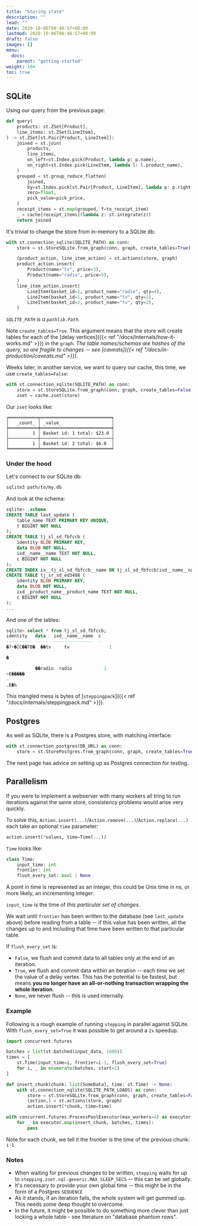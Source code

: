 ```yaml
---
title: "Storing state"
description: ""
lead: ""
date: 2020-10-06T08:48:57+00:00
lastmod: 2020-10-06T08:48:57+00:00
draft: false
images: []
menu:
  docs:
    parent: "getting-started"
weight: 104
toc: true
---
```


## SQLite

Using our query from the previous page:

```python [/docs/snippets/test_storing_state.py::query]
def query(
    products: st.ZSet[Product],
    line_items: st.ZSet[LineItem],
) -> st.ZSet[st.Pair[Product, LineItem]]:
    joined = st.join(
        products,
        line_items,
        on_left=st.Index.pick(Product, lambda p: p.name),
        on_right=st.Index.pick(LineItem, lambda l: l.product_name),
    )
    grouped = st.group_reduce_flatten(
        joined,
        by=st.Index.pick(st.Pair[Product, LineItem], lambda p: p.right.basket_id),
        zero=float,
        pick_value=pick_price,
    )
    receipt_items = st.map(grouped, f=to_receipt_item)
    _ = cache[receipt_items](lambda z: st.integrate(z))
    return joined
```

It's trivial to change the store from in-memory to a SQLite db:

```python [/docs/snippets/test_storing_state.py::sqlite_before]
with st.connection_sqlite(SQLITE_PATH) as conn:
    store = st.StoreSQLite.from_graph(conn, graph, create_tables=True)

    (product_action, line_item_action) = st.actions(store, graph)
    product_action.insert(
        Product(name="tv", price=3),
        Product(name="radio", price=5),
    )
    line_item_action.insert(
        LineItem(basket_id=1, product_name="radio", qty=4),
        LineItem(basket_id=1, product_name="tv", qty=1),
        LineItem(basket_id=2, product_name="tv", qty=2),
    )
```

_`SQLITE_PATH` is a `pathlib.Path`._

Note `create_tables=True`. This argument means that the store will create tables for each of the [delay vertices]({{< ref "/docs/internals/how-it-works.md" >}}) in the `graph`. _The table names/schemas are hashes of the query, so are fragile to changes -- see [caveats]({{< ref "/docs/in-production/caveats.md" >}})_.

Weeks later, in another service, we want to query our cache, this time, we use `create_tables=False`:

```python [/docs/snippets/test_storing_state.py::sqlite_after]
with st.connection_sqlite(SQLITE_PATH) as conn:
    store = st.StoreSQLite.from_graph(conn, graph, create_tables=False)
    zset = cache.zset(store)
```

Our `zset` looks like:

```
╒═══════════╤═══════════════════════════╕
│   _count_ │ _value_                   │
╞═══════════╪═══════════════════════════╡
│         1 │ Basket id: 1 total: $23.0 │
├───────────┼───────────────────────────┤
│         1 │ Basket id: 2 total: $6.0  │
╘═══════════╧═══════════════════════════╛
```

### Under the hood

Let's connect to our SQLite db:

```bash
sqlite3 path/to/my.db
```

And look at the schema:

```sql
sqlite> .schema
CREATE TABLE last_update (
    table_name TEXT PRIMARY KEY UNIQUE,
    t BIGINT NOT NULL
);
CREATE TABLE tj_sl_sd_fbfccb (
    identity BLOB PRIMARY KEY,
    data BLOB NOT NULL,
    ixd__name__name TEXT NOT NULL,
    c BIGINT NOT NULL
);
CREATE INDEX ix__tj_sl_sd_fbfccb__name ON tj_sl_sd_fbfccb(ixd__name__name);
CREATE TABLE tj_sr_sd_ed3488 (
    identity BLOB PRIMARY KEY,
    data BLOB NOT NULL,
    ixd__product_name__product_name TEXT NOT NULL,
    c BIGINT NOT NULL
);
...
```

And one of the tables:

```sql
sqlite> select * from tj_sl_sd_fbfccb;
identity   data   ixd__name__name  c
---------  -----  ---------------  -
�?+�[C��TB�  ��tv     tv               1

�

           ��radio  radio            1
>E�����
-
.E�%
```

This mangled mess is bytes of [`steppingpack`]({{< ref "/docs/internals/steppingpack.md" >}}).

## Postgres

As well as SQLite, there is a Postgres store, with matching interface:

```python
with st.connection_postgres(DB_URL) as conn:
    store = st.StorePostgres.from_graph(conn, graph, create_tables=True)
```

The next page has advice on setting up as Postgres connection for testing.


## Parallelism

If you were to implement a webserver with many workers all tring to run iterations against the same store, consistency problems would arise very quickly.

To solve this, `Action.insert(...)`/`Action.remove(...)`/`Action.replace(...)` each take an optional `time` parameter:

```python
action.insert(*values, time=Time(...))
```

`Time` looks like:

```python
class Time:
    input_time: int
    frontier: int
    flush_every_set: bool | None
```

A point in time is represented as an integer, this could be Unix time in ns, or more likely, an incrementing integer.

`input_time` is the time of _this particular set of changes_.

We wait until `frontier` has been written to the database (see `last_update` above) before reading from a table -- if this value has been written, all the changes up to and including that time have been written to that particular table.

If `flush_every_set` is:

- `False`, we flush and commit data to all tables only at the end of an iteration.
- `True`, we flush and commit data within an iteration -- each time we set the value of a delay vertex. This has the potential to be fastest, but means **you no longer have an all-or-nothing transaction wrapping the whole iteration**.
- `None`, we never flush -- this is used internally.

### Example

Following is a rough example of running `stepping` in parallel against SQLite. With `flush_every_set=True` it was possible to get around a `2x` speedup.

```python
import concurrent.futures

batches = list(st.batched(input_data, 1000))
times = [
    st.Time(input_time=i, frontier=i-1, flush_every_set=True)
    for i, _ in enumerate(batches, start=1)
]

def insert_chunk(chunk: list[SomeData], time: st.Time) -> None:
    with st.connection_sqlite(SQLITE_PATH_LOADS) as conn:
        store = st.StoreSQLite.from_graph(conn, graph, create_tables=False)
        (action,) = st.actions(store, graph)
        action.insert(*chunk, time=time)

with concurrent.futures.ProcessPoolExecutor(max_workers=4) as executor:
    for _ in executor.map(insert_chunk, batches, times):
        pass
```

Note for each chunk, we tell it the frontier is the time of the previous chunk: `i-1`


### Notes

- When waiting for previous changes to be written, `stepping` waits for up to `stepping.zset.sql.generic.MAX_SLEEP_SECS` -- this can be set globally.
- It's necessary to provide your own global time -- this might be in the form of a Postgres `SEQUENCE`
- As it stands, if an iteration fails, the whole system will get gummed up. This needs some deep thought to overcome.
- In the future, it might be possible to do something more clever than just locking a whole table - see literature on "database phantom rows".

